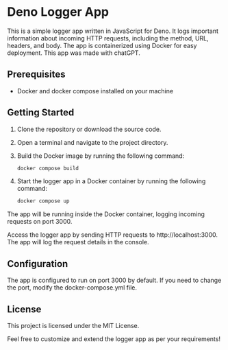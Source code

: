 # Deno Logger App

This is a simple logger app written in JavaScript for Deno. It logs important information about incoming HTTP requests, including the method, URL, headers, and body. The app is containerized using Docker for easy deployment. This app was made with chatGPT.

## Prerequisites

- Docker and docker compose installed on your machine

## Getting Started

1. Clone the repository or download the source code.
2. Open a terminal and navigate to the project directory.
3. Build the Docker image by running the following command:

    ```bash
    docker compose build
    ```

4. Start the logger app in a Docker container by running the following command:

    ```bash
    docker compose up
    ```

The app will be running inside the Docker container, logging incoming requests on port 3000.

Access the logger app by sending HTTP requests to http://localhost:3000. The app will log the request details in the console.

## Configuration

The app is configured to run on port 3000 by default. If you need to change the port, modify the docker-compose.yml file.

## License
This project is licensed under the MIT License.

Feel free to customize and extend the logger app as per your requirements!

